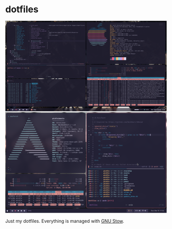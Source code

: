 # dotfiles

![Screenshot of my macOS workstation](./static/macos.png) ![Screenshot of my Archie (ArcoLinux) personal laptop](./static/arch.png)

Just my dotfiles. Everything is managed with [GNU Stow](https://www.gnu.org/software/stow/).
